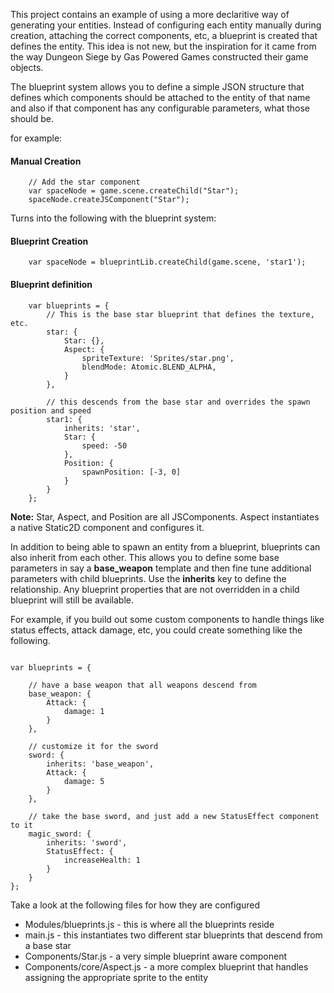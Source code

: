 This project contains an example of using a more declaritive way of generating your entities.  Instead of configuring each entity manually during 
creation, attaching the correct components, etc, a blueprint is created that defines the entity.  This idea is not new, but the inspiration for it came from the way Dungeon Siege by Gas Powered Games constructed their game objects.

The blueprint system allows you to define a simple JSON structure that defines which components should be attached to the entity of that name and also if that component
has any configurable parameters, what those should be.  

for example:

#### Manual Creation
```
    // Add the star component
    var spaceNode = game.scene.createChild("Star");
    spaceNode.createJSComponent("Star");
```

Turns into the following with the blueprint system:
#### Blueprint Creation
```
    var spaceNode = blueprintLib.createChild(game.scene, 'star1');
```

#### Blueprint definition
```
    var blueprints = {
        // This is the base star blueprint that defines the texture, etc.
        star: {
            Star: {},
            Aspect: {
                spriteTexture: 'Sprites/star.png',
                blendMode: Atomic.BLEND_ALPHA,
            }
        },

        // this descends from the base star and overrides the spawn position and speed
        star1: {
            inherits: 'star',
            Star: {
                speed: -50
            },
            Position: {
                spawnPosition: [-3, 0]
            }
        }
    };
```
**Note:** Star, Aspect, and Position are all JSComponents.  Aspect instantiates a native Static2D component and configures it.

In addition to being able to spawn an entity from a blueprint, blueprints can also inherit from each other.  This allows you to define some base parameters in say a **base_weapon** template and then
fine tune additional parameters with child blueprints.  Use the **inherits** key to define the relationship.  Any blueprint properties that are not overridden in a child blueprint will still be available.

For example, if you build out some custom components to handle things like status effects, attack damage, etc, you could create something like the following.
```

var blueprints = {

    // have a base weapon that all weapons descend from
    base_weapon: {
        Attack: {
            damage: 1
        }
    },

    // customize it for the sword
    sword: {
        inherits: 'base_weapon',
        Attack: {
            damage: 5
        }
    },

    // take the base sword, and just add a new StatusEffect component to it
    magic_sword: {
        inherits: 'sword',
        StatusEffect: {
            increaseHealth: 1
        }
    }
};

```




Take a look at the following files for how they are configured
* Modules/blueprints.js - this is where all the blueprints reside
* main.js - this instantiates two different star blueprints that descend from a base star
* Components/Star.js - a very simple blueprint aware component
* Components/core/Aspect.js - a more complex blueprint that handles assigning the appropriate sprite to the entity

    
    

